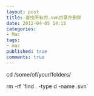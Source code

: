 ```yaml
---
layout: post
title: 查找所有的.svn目录并删除
date: 2012-04-05 14:15
categories:
- Mac
tags:
- mac
published: true
comments: true
---
```

<p><p>cd /some/of/your/folders/</p>
<p>rm -rf `find . -type d -name .svn`</p></p>
